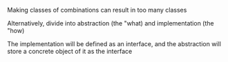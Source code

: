 Making classes of combinations can result in too many classes

Alternatively, divide into abstraction (the "what) and implementation (the "how)

The implementation will be defined as an interface, and the abstraction will store a concrete object of it as the interface